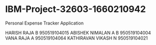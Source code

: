 # IBM-Project-32603-1660210942
Personal Expense Tracker Application

HARISH RAJA B	950519104015
ABISHEK NIMALAN A B	950519104004
VANA RAJA A	950519104064
KATHIRAVAN VIKASH N	950519104021

